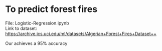 # To predict forest fires
File: Logistic-Regression.ipynb \
Link to dataset: https://archive.ics.uci.edu/ml/datasets/Algerian+Forest+Fires+Dataset++

Our achieves a 95% accuracy
